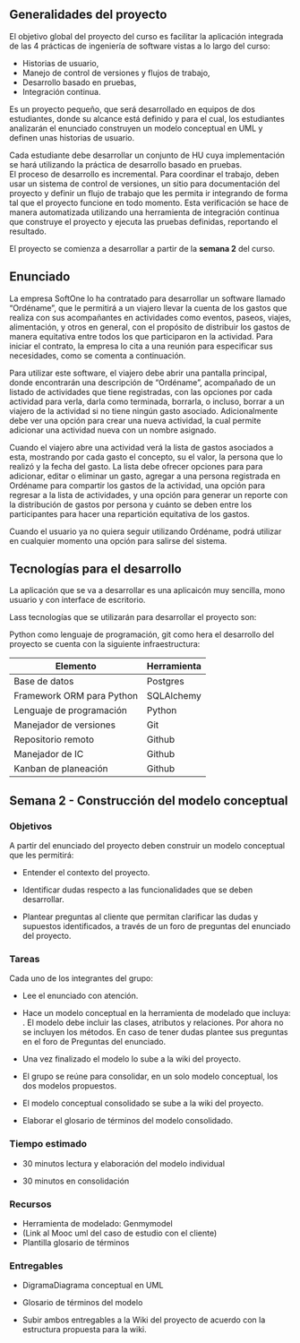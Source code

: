 
## Generalidades del proyecto

El objetivo global del proyecto del curso es facilitar la aplicación integrada de las 4 prácticas de ingeniería de software vistas a lo largo del curso: 
* Historias de usuario, 
* Manejo de control de versiones y flujos de trabajo, 
* Desarrollo basado en pruebas,
* Integración continua. 

Es un proyecto pequeño, que será desarrollado en equipos de dos estudiantes, donde su alcance está definido y para el cual, los estudiantes analizarán el enunciado 
construyen un modelo conceptual en UML y definen unas historias de usuario.

Cada estudiante debe desarrollar un conjunto de HU cuya implementación se hará utilizando la 
práctica de desarrollo basado en pruebas.  
El proceso de desarrollo es incremental. Para coordinar el trabajo, deben usar un sistema de control de versiones, 
un sitio para documentación del proyecto y definir un flujo de trabajo que les permita ir integrando de forma 
tal que el proyecto funcione en todo momento.
Esta verificación se hace de manera automatizada utilizando una herramienta de integración continua que construye 
el proyecto y ejecuta las pruebas definidas, reportando el resultado.

El proyecto se comienza a desarrollar a partir de la **semana 2** del curso. 

## Enunciado

La empresa SoftOne lo ha contratado para desarrollar un software llamado “Ordéname”, que le permitirá a un viajero llevar la cuenta de los gastos que realiza con sus acompañantes en actividades como eventos, paseos, viajes, alimentación, y otros en general, con el propósito de distribuir los gastos de manera equitativa entre todos los que participaron en la actividad. Para iniciar el contrato, la empresa lo cita a una reunión para especificar sus necesidades, como se comenta a continuación.

Para utilizar este software, el viajero debe abrir una pantalla principal, donde encontrarán una descripción de “Ordéname”, acompañado de un listado de actividades que tiene registradas, con las opciones por cada actividad para verla, darla como terminada, borrarla, o incluso, borrar a un viajero de la actividad si no tiene ningún gasto asociado. Adicionalmente debe ver una opción para crear una nueva actividad, la cual permite adicionar una actividad nueva con un nombre asignado.

Cuando el viajero abre una actividad verá la lista de gastos asociados a esta, mostrando por cada gasto el concepto, su el valor, la persona que lo realizó y la fecha del gasto. La lista debe ofrecer opciones para para adicionar, editar o eliminar un gasto, agregar a una persona registrada en Ordéname para compartir los gastos de la actividad, una opción para regresar a la lista de actividades, y una opción para generar un reporte con la distribución de gastos por persona y cuánto se deben entre los participantes para hacer una repartición equitativa de los gastos.

Cuando el usuario ya no quiera seguir utilizando Ordéname, podrá utilizar en cualquier momento una opción para salirse del sistema.


## Tecnologías para el desarrollo 

La aplicación que se va a desarrollar es una aplicaicón muy sencilla, mono usuario y con interface de escritorio. 

Lass tecnologías que se utilizarán para desarrollar el proyecto son:

Python como lenguaje de programación, git como hera el desarrollo del proyecto se cuenta con la siguiente infraestructura:


| Elemento                  | Herramienta |
| ------------------------- | ----------- |
| Base de datos             | Postgres    |
| Framework ORM para Python | SQLAlchemy  |
| Lenguaje de programación  | Python      |
| Manejador de versiones    | Git         |
| Repositorio remoto        | Github      |
| Manejador de IC           | Github      |
| Kanban de planeación      | Github      |

## Semana 2 - Construcción del modelo conceptual

### Objetivos
A partir del enunciado del proyecto deben construir un modelo conceptual que les permitirá:

* Entender el contexto del proyecto. 

* Identificar dudas respecto a las funcionalidades que se deben desarrollar. 

* Plantear preguntas al cliente que permitan clarificar las dudas y supuestos identificados, a través de un foro de preguntas del enunciado del proyecto. 

### Tareas

Cada uno de los integrantes del grupo: 

* Lee el enunciado con atención. 

* Hace un modelo conceptual en la herramienta de modelado que incluya: . El modelo debe incluir las clases, atributos y relaciones. Por ahora no se incluyen los métodos. En caso de tener dudas plantee sus preguntas en el foro de Preguntas del enunciado. 

* Una vez finalizado el modelo lo sube a la wiki del proyecto. 

* El grupo se reúne para consolidar, en un solo modelo conceptual, los dos modelos propuestos.  

* El modelo conceptual consolidado se sube a la wiki del proyecto. 

* Elaborar el glosario de términos del modelo consolidado. 

### Tiempo estimado 

* 30 minutos lectura y elaboración del modelo individual 

* 30 minutos en consolidación 

### Recursos 

* Herramienta de modelado: Genmymodel 
* (Link al Mooc uml del caso de estudio con el cliente) 
* Plantilla glosario de términos 

 

### Entregables

* DigramaDiagrama conceptual en UML 

* Glosario de términos del modelo  

* Subir ambos entregables a la Wiki del proyecto de acuerdo con la estructura propuesta para la wiki.  